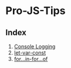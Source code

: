 # Pro-JS-Tips

## Index

1. [Console Logging](https://github.com/JangirSumit/Pro-JS-Tips/tree/master/Console%20Logging)
2. [let-var-const](https://github.com/JangirSumit/Pro-JS-Tips/tree/master/let-var-cont)
3. [for...in-for...of](https://github.com/JangirSumit/Pro-JS-Tips/tree/master/for...in-for...of)
